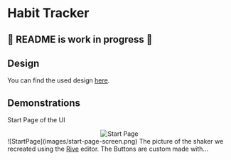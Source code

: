 # Habit Tracker

## 🚧 README is work in progress 🚧

## Design
You can find the used design <a href="https://dribbble.com/shots/15880150-Habit-Tracker-Mobile-App-UI-Design">here</a>.

## Demonstrations
Start Page of the UI
<div style="text-align: center">
    <img width="200" alt="Start Page" src="https://github.com/92Andy/flutter_beautiful_UIs/blob/doc/readme/habit_tracker/images/start-page-screen.png">
</div>
![StartPage](images/start-page-screen.png)
The picture of the shaker we recreated using the <a href="https://rive.app">Rive</a> editor. The Buttons are custom made with...